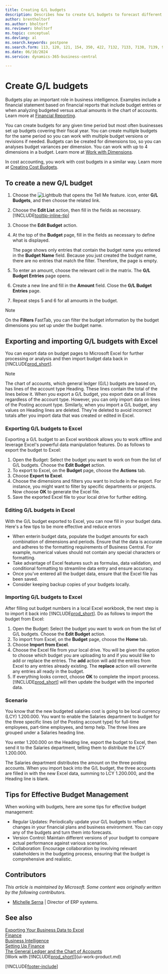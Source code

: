 ```yaml
---
title: Creating G/L budgets
description: Describes how to create G/L budgets to forecast different financial activities and assign dimensions for business intelligence purposes.
author: brentholtorf
ms.author: bholtorf
ms.reviewer: bholtorf
ms.topic: conceptual
ms.devlang: al
ms.search.keywords: postpone
ms.search.form: 113, 120, 121, 154, 350, 422, 7132, 7133, 7138, 7139, 9203, 9219, 9239, 9373, 9374
ms.date: 06/10/2024
ms.service: dynamics-365-business-central

---
```

# Create G/L budgets

Budgets play an important role in business intelligence. Examples include a financial statement based on financial reports that include budget entries or when analyzing budgeted versus actual amounts in the chart of accounts. Learn more at [Financial Reporting](bi.md).
 
You can create budgets for any given time period but most often businesses set up budgets covering their fiscal year. You can create multiple budgets for the same period so you can work with multiple budget versions or revisions if needed. Budgets can be created for dimensions too, so you can analyses budget variances per dimension. You can work with up to 4 dimensions in a budget. Learn more at [Work with Dimensions](finance-dimensions.md).

In cost accounting, you work with cost budgets in a similar way. Learn more at [Creating Cost Budgets](finance-create-cost-budgets.md).  

## To create a new G/L budget

1. Choose the ![Lightbulb that opens the Tell Me feature.](media/ui-search/search_small.png "Tell me what you want to do") icon, enter **G/L Budgets**, and then choose the related link.  
2. Choose the **Edit List** action, then fill in the fields as necessary. [!INCLUDE[tooltip-inline-tip](includes/tooltip-inline-tip_md.md)]  
3. Choose the **Edit Budget** action.
4. At the top of the **Budget** page, fill in the fields as necessary to define what is displayed.  

   The page shows only entries that contain the budget name you entered in the **Budget Name** field. Because you just created the budget name, there are no entries that match the filter. Therefore, the page is empty.  
5. To enter an amount, choose the relevant cell in the matrix. The **G/L Budget Entries** page opens.  
6. Create a new line and fill in the **Amount** field. Close the **G/L Budget Entries** page.  
7. Repeat steps 5 and 6 for all amounts in the budget.  

> [!NOTE]  
> On the **Filters** FastTab, you can filter the budget information by the budget dimensions you set up under the budget name.

## Exporting and importing G/L budgets with Excel

You can export data on budget pages to Microsoft Excel for further processing or analysis and then import budget data back in [!INCLUDE[prod_short](includes/prod_short.md)].

> [!NOTE]
> The chart of accounts, which general ledger (G/L) budgets are based on, has lines of the account type Heading. These lines contain the total of the lines below it. When you export a G/L budget, you export data on all lines regardless of the account type. However, you can only import data on lines of the Posting account type. Similarly, when you import a G/L budget, any values on Heading lines are deleted. They're deleted to avoid incorrect totals after you import data that was created or edited in Excel.

### Exporting G/L budgets to Excel

Exporting a G/L budget to an Excel workbook allows you to work offline and leverage Excel's powerful data manipulation features. Do as follows to export the budget to Excel:

1. Open the Budget: Select the budget you want to work on from the list of G/L budgets. Choose the **Edit Budget** action.
1. To export to Excel, on the **Budget** page, choose the **Actions** tab.
1. Choose **Export to Excel**.
1. Choose the dimensions and filters you want to include in the export. For instance, you might want to filter by specific departments or projects. Now choose **OK** to generate the Excel file.
1. Save the exported Excel file to your local drive for further editing.

### Editing G/L budgets in Excel

With the G/L budget exported to Excel, you can now fill in your budget data. Here's a few tips to be more effective and reduce errors

- When enterin budget data, populate the budget amounts for each combination of dimensions and periods. Ensure that the data is accurate and adheres to the formatting requirements of Business Central. For example, numerical values should not contain any special characters or formatting.
- Take advantage of Excel features such as formulas, data validation, and conditional formatting to streamline data entry and ensure accuracy.
- Once you've entered all the budget data, ensure that the Excel file has been saved. 
- Consider keeping backup copies of your budgets locally.

### Importing G/L budgets to Excel

After filling out budget numbers in a local Excel workbook, the next step is to import it back into [!INCLUDE[prod_short](includes/prod_short.md)]. Do as follows to import the budget from Excel:

1. Open the Budget: Select the budget you want to work on from the list of G/L budgets. Choose the **Edit Budget** action.
1. To import from Excel, on the **Budget** page, choose the **Home** tab.
1. Choose **Import from Excel**.
1. Choose the Excel file from your local drive. You will be given the option to choose which budget you are uploading to and if you would like to add or replace the entries. The **add** action will add the entries from Excel to any entries already existing. The **replace** action will overwrite any entries all ready in the budget. 
1. If everything looks correct, choose **OK** to complete the import process. [!INCLUDE[prod_short](includes/prod_short.md)] will then update the budget with the imported data.

### Scenario

You know that the new budgeted salaries cost is going to be local currency (LCY) 1.200.000. You want to enable the Salaries department to budget for the three specific lines (of the Posting account type) for full-time employees, part-time employees, and temp help. The three lines are grouped under a Salaries heading line.

You enter 1.200.000 on the Heading line, export the budget to Excel, then send it to the Salaries department, telling them to distribute the LCY 1.200.000.

The Salaries department distributes the amount on the three posting accounts. When you import back into the G/L budget, the three accounts are filled in with the new Excel data, summing to LCY 1.200.000, and the Heading line is blank.

## Tips for Effective Budget Management

When working with budgets, here are some tips for effective budget management:

- Regular Updates: Periodically update your G/L budgets to reflect changes in your financial plans and business environment. You can copy any of the budgets and turn them into forecasts.
- Version Control: Maintain different versions of your budget to compare actual performance against various scenarios.
- Collaboration: Encourage collaboration by involving relevant stakeholders in the budgeting process, ensuring that the budget is comprehensive and realistic.

## Contributors

*This article is maintained by Microsoft. Some content was originally written by the following contributors.*

* [Michelle Serna](https://www.linkedin.com/in/michelleserna1/) | Director of ERP systems.

## See also

[Exporting Your Business Data to Excel](about-export-data.md)  
[Finance](finance.md)  
[Business Intelligence](bi.md)  
[Setting Up Finance](finance-setup-finance.md)  
[The General Ledger and the Chart of Accounts](finance-general-ledger.md)  
[Work with [!INCLUDE[prod_short](includes/prod_short.md)]](ui-work-product.md)  

[!INCLUDE[footer-include](includes/footer-banner.md)]
